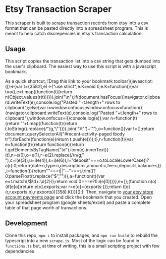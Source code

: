 # Etsy Transaction Scraper

This scraper is built to scrape transaction records from etsy into a csv format that can be pasted directly into a spreadsheet program. This is meant to help catch discrepencies in etsy's transaction calculation.

## Usage

This script copies the transaction list into a csv string that gets dumped into the user's clipboard. The easiest way to use this script is with a javascript bookmark.

As a quick shortcut, [Drag this link to your bookmark toolbar](javascript:\(\(\)=>{var t={358:\(t,e\)=>{"use strict";e.K=void 0,e.K=function\(\){var t=o\(\),e=t.map\(\(function\(t\){return n\(Object.values\(r\(t\)\)\)}\)\).join\("\n"\);if\(document.hasFocus\(\)\)navigator.clipboard.writeText\(e\),console.log\("Pasted "+t.length+" rows to clipboard"\);else{var i=window.onfocus;window.onfocus=function\(\){navigator.clipboard.writeText\(e\),console.log\("Pasted "+t.length+" rows to clipboard"\),window.onfocus=i}}console.log\(e\)};var n=function\(t\){return'"'+t.map\(\(function\(t\){return t.toString\(\).replace\(/"/g,'\\"'\)}\)\).join\('"\t"'\)+'"'},o=function\(\){var t=[];return document.querySelectorAll\("#recent-activity-paged tbody tr"\).forEach\(\(function\(e\){return t.push\(e\)}\)\),t},r=function\(t\){var e=function\(t\){return function\(e\){return t.getElementsByTagName\("td"\).item\(e\).innerText}}\(t\),n=e\(0\),o=e\(1\),r=e\(2\).replace\(/\n/g," "\),c=i\(e\(3\)\),u=i\(e\(4\)\),s=i\(e\(6\)\),l="deposit"===o.toLocaleLowerCase\(\)?a\(r\):0;return{date:n,type:o,description:r,amount:c,fee:u,deposit:l,balance:s}},i=function\(t\){return""===t||"--"===t.trim\(\)?0:parseFloat\(t.replace\("$",""\)\)},a=function\(t\){var e=t.match\(/\$\d+\.\d{2}/\);return void 0===e?0:i\(e[0]\)}}},e={};\(function n\(o\){if\(e[o]\)return e[o].exports;var 
r=e[o]={exports:{}};return t[o]\(r,r.exports,n\),r.exports}\)\(358\).K\(\)}\)\(\);). Then, navigate to [your etsy store account payments page](https://www.etsy.com/your/account/payments/monthly-statement?month=1&year=2021) and click the bookmark that you created. Open your spreadsheet program (google sheets/excel) and paste a complete table of that page worth of transactions.

## Development

Clone this repo, `npm i` to install packages, and `npm run build` to rebuild the typescript into a new `scrape.js`. Most of the logic can be found in `functions.ts` but, at time of writing, this is a small scripting project with few dependancies.
